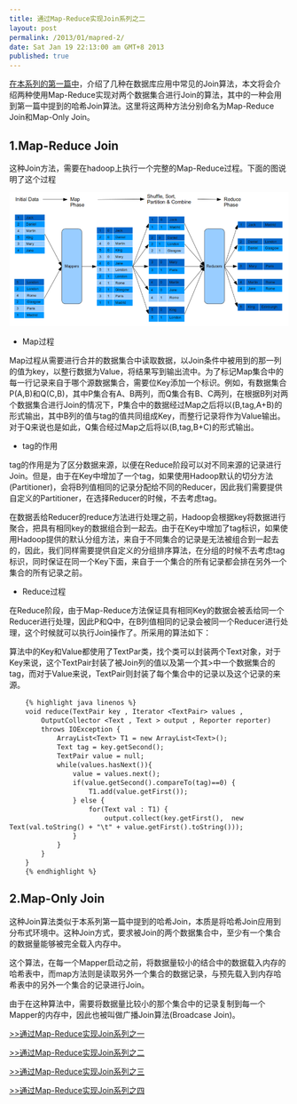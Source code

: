 ```yaml
---
title: 通过Map-Reduce实现Join系列之二
layout: post
permalink: /2013/01/mapred-2/
date: Sat Jan 19 22:13:00 am GMT+8 2013
published: true
---
```


[在本系列的第一篇中](/2013/01/mapred-1/)，介绍了几种在数据库应用中常见的Join算法，本文将会介绍两种使用Map-Reduce实现对两个数据集合进行Join的算法，其中的一种会用到第一篇中提到的哈希Join算法。这里将这两种方法分别命名为Map-Reduce Join和Map-Only Join。

1.Map-Reduce Join
--------------

这种Join方法，需要在hadoop上执行一个完整的Map-Reduce过程。下面的图说明了这个过程

![mapred-img-3](/images/2013-01/hadoop-mapreduce/mapred-img-3.jpg)
* Map过程

Map过程从需要进行合并的数据集合中读取数据，以Join条件中被用到的那一列的值为key，以整行数据为Value，将结果写到输出流中。为了标记Map集合中的每一行记录来自于哪个源数据集合，需要位Key添加一个标识。例如，有数据集合P(A,B)和Q(C,B)，其中P集合有A、B两列，而Q集合有B、C两列，在根据B列对两个数据集合进行Join的情况下，P集合中的数据经过Map之后将以(B,tag,A+B)的形式输出，其中B列的值与tag的值共同组成Key，而整行记录将作为Value输出。对于Q来说也是如此，Q集合经过Map之后将以(B,tag,B+C)的形式输出。
* tag的作用

tag的作用是为了区分数据来源，以便在Reduce阶段可以对不同来源的记录进行Join。但是，由于在Key中增加了一个tag，如果使用Hadoop默认的切分方法(Partitioner)，会将B列值相同的记录分配给不同的Reducer，因此我们需要提供自定义的Partitioner，在选择Reducer的时候，不去考虑tag。

在数据丢给Reducer的reduce方法进行处理之前，Hadoop会根据key将数据进行聚合，把具有相同key的数据组合到一起去。由于在Key中增加了tag标识，如果使用Hadoop提供的默认分组方法，来自于不同集合的记录是无法被组合到一起去的，因此，我们同样需要提供自定义的分组排序算法，在分组的时候不去考虑tag标识，同时保证在同一个Key下面，来自于一个集合的所有记录都会排在另外一个集合的所有记录之前。
* Reduce过程 

在Reduce阶段，由于Map-Reduce方法保证具有相同Key的数据会被丢给同一个Reducer进行处理，因此P和Q中，在B列值相同的记录会被同一个Reducer进行处理，这个时候就可以执行Join操作了。所采用的算法如下： 

算法中的Key和Value都使用了TextPar类，找个类可以封装两个Text对象，对于Key来说，这个TextPair封装了被Join列的值以及第一个其>中一个数据集合的tag，而对于Value来说，TextPair则封装了每个集合中的记录以及这个记录的来源。

		{% highlight java linenos %}
		void reduce(TextPair key , Iterator <TextPair> values ,   
			OutputCollector <Text , Text > output , Reporter reporter)  
			throws IOException {  
				ArrayList<Text> T1 = new ArrayList<Text>();   
				Text tag = key.getSecond();    
				TextPair value = null;   
				while(values.hasNext()){  
					value = values.next();   
					if(value.getSecond().compareTo(tag)==0) {  
						T1.add(value.getFirst());   
					} else {  
						for(Text val : T1) {  
							output.collect(key.getFirst(),  new Text(val.toString() + "\t" + value.getFirst().toString()));  
					}   
				}  
			}   
		}
		{% endhighlight %}

2.Map-Only Join 
----------------

这种Join算法类似于本系列第一篇中提到的哈希Join，本质是将哈希Join应用到分布式环境中。这种Join方式，要求被Join的两个数据集合中，至少有一个集合的数据量能够被完全载入内存中。

这个算法，在每一个Mapper启动之前，将数据量较小的结合中的数据载入内存的哈希表中，而map方法则是读取另外一个集合的数据记录，与预先载入到内存哈希表中的另外一个集合的记录进行Join。 

由于在这种算法中，需要将数据量比较小的那个集合中的记录复制到每一个Mapper的内存中，因此也被叫做广播Join算法(Broadcase Join)。	

[>>通过Map-Reduce实现Join系列之一](/2013/01/mapred-1/)

[>>通过Map-Reduce实现Join系列之二](/2013/01/mapred-2/)

[>>通过Map-Reduce实现Join系列之三](/2013/01/mapred-3/)

[>>通过Map-Reduce实现Join系列之四](/2013/01/mapred-4/)
